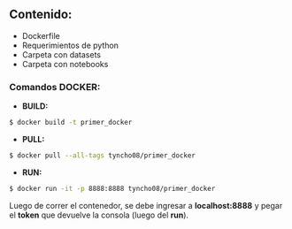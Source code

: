 ## Contenido:

* Dockerfile
* Requerimientos de python
* Carpeta con datasets
* Carpeta con notebooks 

### Comandos DOCKER:

* __BUILD:__
```sh
$ docker build -t primer_docker
```

* __PULL:__
```sh
$ docker pull --all-tags tyncho08/primer_docker
```

* __RUN:__

```sh
$ docker run -it -p 8888:8888 tyncho08/primer_docker
```

Luego de correr el contenedor, se debe ingresar a __localhost:8888__ y pegar el __token__ que devuelve la consola (luego del __run__).